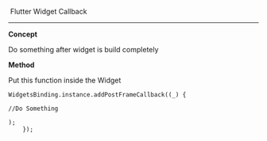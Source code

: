 ​								Flutter Widget Callback

------

**Concept**

Do something after widget is build completely

**Method**

Put this function inside the Widget 

```
WidgetsBinding.instance.addPostFrameCallback((_) {

//Do Something

);
    });
```


